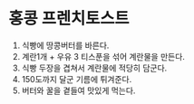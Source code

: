 # 홍콩 프렌치토스트

1. 식빵에 땅콩버터를 바른다.
2. 계란1개 + 우유 3 티스푼을 섞어 계란물을 만든다.
3. 식빵 두장을 겹쳐서 계란물에 적당히 담군다.
4. 150도까지 달군 기름에 튀겨준다.
5. 버터와 꿀을 곁들여 맛있게 먹는다.
